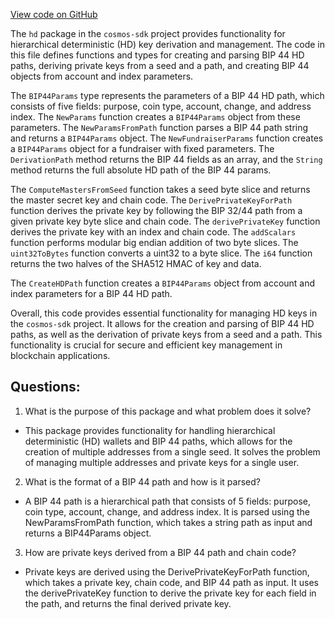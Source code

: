 [View code on GitHub](https://github.com/cosmos/cosmos-sdk.git/crypto/hd/hdpath.go)

The `hd` package in the `cosmos-sdk` project provides functionality for hierarchical deterministic (HD) key derivation and management. The code in this file defines functions and types for creating and parsing BIP 44 HD paths, deriving private keys from a seed and a path, and creating BIP 44 objects from account and index parameters.

The `BIP44Params` type represents the parameters of a BIP 44 HD path, which consists of five fields: purpose, coin type, account, change, and address index. The `NewParams` function creates a `BIP44Params` object from these parameters. The `NewParamsFromPath` function parses a BIP 44 path string and returns a `BIP44Params` object. The `NewFundraiserParams` function creates a `BIP44Params` object for a fundraiser with fixed parameters. The `DerivationPath` method returns the BIP 44 fields as an array, and the `String` method returns the full absolute HD path of the BIP 44 params.

The `ComputeMastersFromSeed` function takes a seed byte slice and returns the master secret key and chain code. The `DerivePrivateKeyForPath` function derives the private key by following the BIP 32/44 path from a given private key byte slice and chain code. The `derivePrivateKey` function derives the private key with an index and chain code. The `addScalars` function performs modular big endian addition of two byte slices. The `uint32ToBytes` function converts a uint32 to a byte slice. The `i64` function returns the two halves of the SHA512 HMAC of key and data.

The `CreateHDPath` function creates a `BIP44Params` object from account and index parameters for a BIP 44 HD path.

Overall, this code provides essential functionality for managing HD keys in the `cosmos-sdk` project. It allows for the creation and parsing of BIP 44 HD paths, as well as the derivation of private keys from a seed and a path. This functionality is crucial for secure and efficient key management in blockchain applications.
## Questions: 
 1. What is the purpose of this package and what problem does it solve?
- This package provides functionality for handling hierarchical deterministic (HD) wallets and BIP 44 paths, which allows for the creation of multiple addresses from a single seed. It solves the problem of managing multiple addresses and private keys for a single user.

2. What is the format of a BIP 44 path and how is it parsed?
- A BIP 44 path is a hierarchical path that consists of 5 fields: purpose, coin type, account, change, and address index. It is parsed using the NewParamsFromPath function, which takes a string path as input and returns a BIP44Params object.

3. How are private keys derived from a BIP 44 path and chain code?
- Private keys are derived using the DerivePrivateKeyForPath function, which takes a private key, chain code, and BIP 44 path as input. It uses the derivePrivateKey function to derive the private key for each field in the path, and returns the final derived private key.